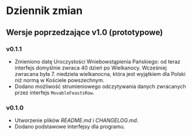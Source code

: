 # Dziennik zmian

## Wersje poprzedzające v1.0 (prototypowe)

### v0.1.1
- Zmieniono datę Uroczystości Wniebowstąpienia Pańskiego: od teraz interfejs domyślnie zwraca 40 dzień po Wielkanocy. 
  Wcześniej zwracana była 7. niedziela wielkanocna, która jest wyjątkiem dla Polski niż normą w Kościele powszechnym.
- Dodano możliwość strumieniowego odczytywania danych zwracanych przez interfejs `MovableFeastsRow`.

### v0.1.0
- Utworzenie plików *README.md* i *CHANGELOG.md*.
- Dodano podstawowe interfejsy dla programu.

